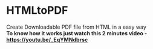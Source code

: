 # HTMLtoPDF
Create Downloadable PDF file from HTML in a easy way<br/> 
<b>To know how it works just watch this 2 minutes video - https://youtu.be/_EqYMNdbrsc</b>
